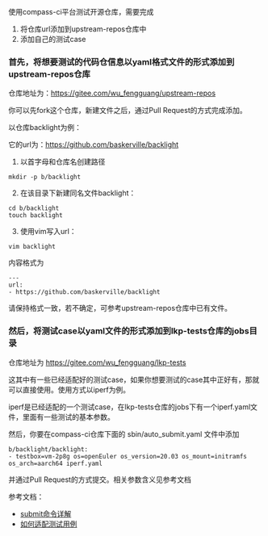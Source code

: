 使用compass-ci平台测试开源仓库，需要完成
1. 将仓库url添加到upstream-repos仓库中
2. 添加自己的测试case

### 首先，将想要测试的代码仓信息以yaml格式文件的形式添加到upstream-repos仓库

仓库地址为：https://gitee.com/wu_fengguang/upstream-repos

你可以先fork这个仓库，新建文件之后，通过Pull Request的方式完成添加。

以仓库backlight为例：

它的url为：https://github.com/baskerville/backlight
1. 以首字母和仓库名创建路径
```
mkdir -p b/backlight
```
2. 在该目录下新建同名文件backlight：
```
cd b/backlight
touch backlight
```
3. 使用vim写入url：
```
vim backlight
```
内容格式为
```
---
url:
- https://github.com/baskerville/backlight
```
请保持格式一致，若不确定，可参考upstream-repos仓库中已有文件。

### 然后，将测试case以yaml文件的形式添加到lkp-tests仓库的jobs目录

仓库地址为 https://gitee.com/wu_fengguang/lkp-tests

这其中有一些已经适配好的测试case，如果你想要测试的case其中正好有，那就可以直接使用。使用方式以iperf为例。

iperf是已经适配的一个测试case，在lkp-tests仓库的jobs下有一个iperf.yaml文件，里面有一些测试的基本参数。

然后，你要在compass-ci仓库下面的 sbin/auto_submit.yaml 文件中添加
```
b/backlight/backlight:
- testbox=vm-2p8g os=openEuler os_version=20.03 os_mount=initramfs os_arch=aarch64 iperf.yaml
```
并通过Pull Request的方式提交。相关参数含义见参考文档

参考文档：
- [submit命令详解](https://gitee.com/wu_fengguang/compass-ci/tree/master/doc/manual/submit命令详解.md)
- [如何适配测试用例](https://gitee.com/wu_fengguang/lkp-tests/blob/master/doc/add-testcase.md)

